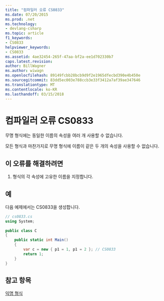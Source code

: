 ```yaml
---
title: "컴파일러 오류 CS0833"
ms.date: 07/20/2015
ms.prod: .net
ms.technology:
- devlang-csharp
ms.topic: article
f1_keywords:
- CS0833
helpviewer_keywords:
- CS0833
ms.assetid: 4ae32454-265f-47aa-bf2a-ee1d702330b7
caps.latest.revision: 
author: BillWagner
ms.author: wiwagn
ms.openlocfilehash: 89149fcbb28bcb9d9f2e1965dfecbd390e4b450e
ms.sourcegitcommit: 83dd5ec003e788ccb3e33f3412a7af39ae347646
ms.translationtype: MT
ms.contentlocale: ko-KR
ms.lasthandoff: 03/15/2018
---
```

# <a name="compiler-error-cs0833"></a>컴파일러 오류 CS0833
무명 형식에는 동일한 이름의 속성을 여러 개 사용할 수 없습니다.  
  
 모든 형식과 마찬가지로 무명 형식에 이름이 같은 두 개의 속성을 사용할 수 없습니다.  
  
## <a name="to-correct-this-error"></a>이 오류를 해결하려면  
  
1.  형식의 각 속성에 고유한 이름을 지정합니다.  
  
## <a name="example"></a>예  
 다음 예제에서는 CS0833을 생성합니다.  
  
```csharp  
// cs0833.cs  
using System;  
  
public class C  
{  
    public static int Main()  
    {  
        var c = new { p1 = 1, p1 = 2 }; // CS0833  
        return 1;  
    }  
}  
```  
  
## <a name="see-also"></a>참고 항목  
 [익명 형식](../../csharp/programming-guide/classes-and-structs/anonymous-types.md)
